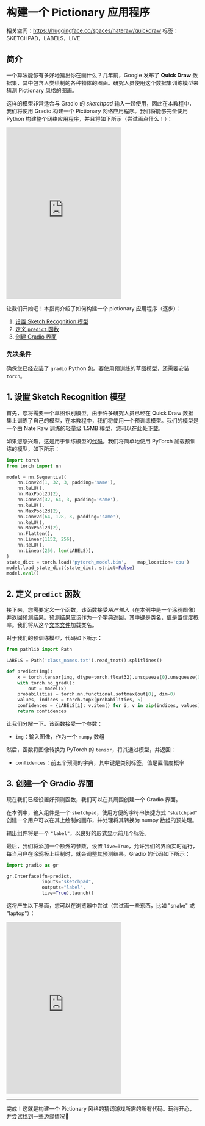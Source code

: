 # 构建一个 Pictionary 应用程序

相关空间：https://huggingface.co/spaces/nateraw/quickdraw
标签：SKETCHPAD，LABELS，LIVE

## 简介

一个算法能够有多好地猜出你在画什么？几年前，Google 发布了 **Quick Draw** 数据集，其中包含人类绘制的各种物体的图画。研究人员使用这个数据集训练模型来猜测 Pictionary 风格的图画。

这样的模型非常适合与 Gradio 的 _sketchpad_ 输入一起使用，因此在本教程中，我们将使用 Gradio 构建一个 Pictionary 网络应用程序。我们将能够完全使用 Python 构建整个网络应用程序，并且将如下所示（尝试画点什么！）：

<iframe src="https://abidlabs-draw2.hf.space" frameBorder="0" height="450" title="Gradio app" class="container p-0 flex-grow space-iframe" allow="accelerometer; ambient-light-sensor; autoplay; battery; camera; document-domain; encrypted-media; fullscreen; geolocation; gyroscope; layout-animations; legacy-image-formats; magnetometer; microphone; midi; oversized-images; payment; picture-in-picture; publickey-credentials-get; sync-xhr; usb; vr ; wake-lock; xr-spatial-tracking" sandbox="allow-forms allow-modals allow-popups allow-popups-to-escape-sandbox allow-same-origin allow-scripts allow-downloads"></iframe>

让我们开始吧！本指南介绍了如何构建一个 pictionary 应用程序（逐步）：

1. [设置 Sketch Recognition 模型](#1-set-up-the-sketch-recognition-model)
2. [定义 `predict` 函数](#2-define-a-predict-function)
3. [创建 Gradio 界面](#3-create-a-gradio-interface)

### 先决条件

确保您已经[安装](/getting_started)了 `gradio` Python 包。要使用预训练的草图模型，还需要安装 `torch`。

## 1. 设置 Sketch Recognition 模型

首先，您将需要一个草图识别模型。由于许多研究人员已经在 Quick Draw 数据集上训练了自己的模型，在本教程中，我们将使用一个预训练模型。我们的模型是一个由 Nate Raw 训练的轻量级 1.5MB 模型，您可以在此处[下载](https://huggingface.co/spaces/nateraw/quickdraw/blob/main/pytorch_model.bin)。

如果您感兴趣，这是用于训练模型的[代码](https://github.com/nateraw/quickdraw-pytorch)。我们将简单地使用 PyTorch 加载预训练的模型，如下所示：

```python
import torch
from torch import nn

model = nn.Sequential(
    nn.Conv2d(1, 32, 3, padding='same'),
    nn.ReLU(),
    nn.MaxPool2d(2),
    nn.Conv2d(32, 64, 3, padding='same'),
    nn.ReLU(),
    nn.MaxPool2d(2),
    nn.Conv2d(64, 128, 3, padding='same'),
    nn.ReLU(),
    nn.MaxPool2d(2),
    nn.Flatten(),
    nn.Linear(1152, 256),
    nn.ReLU(),
    nn.Linear(256, len(LABELS)),
)
state_dict = torch.load('pytorch_model.bin',    map_location='cpu')
model.load_state_dict(state_dict, strict=False)
model.eval()
```

## 2. 定义 `predict` 函数

接下来，您需要定义一个函数，该函数接受*用户输入*（在本例中是一个涂鸦图像）并返回预测结果。预测结果应该作为一个字典返回，其中键是类名，值是置信度概率。我们将从这个[文本文件](https://huggingface.co/spaces/nateraw/quickdraw/blob/main/class_names.txt)加载类名。

对于我们的预训练模型，代码如下所示：

```python
from pathlib import Path

LABELS = Path('class_names.txt').read_text().splitlines()

def predict(img):
    x = torch.tensor(img, dtype=torch.float32).unsqueeze(0).unsqueeze(0) / 255.
    with torch.no_grad():
        out = model(x)
    probabilities = torch.nn.functional.softmax(out[0], dim=0)
    values, indices = torch.topk(probabilities, 5)
    confidences = {LABELS[i]: v.item() for i, v in zip(indices, values)}
    return confidences
```

让我们分解一下。该函数接受一个参数：

- `img`：输入图像，作为一个 `numpy` 数组

然后，函数将图像转换为 PyTorch 的 `tensor`，将其通过模型，并返回：

- `confidences`：前五个预测的字典，其中键是类别标签，值是置信度概率

## 3. 创建一个 Gradio 界面

现在我们已经设置好预测函数，我们可以在其周围创建一个 Gradio 界面。

在本例中，输入组件是一个 `sketchpad`，使用方便的字符串快捷方式 `"sketchpad"` 创建一个用户可以在其上绘制的画布，并处理将其转换为 numpy 数组的预处理。

输出组件将是一个 `"label"`，以良好的形式显示前几个标签。

最后，我们将添加一个额外的参数，设置 `live=True`，允许我们的界面实时运行，每当用户在涂鸦板上绘制时，就会调整其预测结果。Gradio 的代码如下所示：

```python
import gradio as gr

gr.Interface(fn=predict,
             inputs="sketchpad",
             outputs="label",
             live=True).launch()
```

这将产生以下界面，您可以在浏览器中尝试（尝试画一些东西，比如 "snake" 或 "laptop"）：

<iframe src="https://abidlabs-draw2.hf.space" frameBorder="0" height="450" title="Gradio app" class="container p-0 flex-grow space-iframe" allow="accelerometer; ambient-light-sensor; autoplay; battery; camera; document-domain; encrypted-media; fullscreen; geolocation; gyroscope; layout-animations; legacy-image-formats; magnetometer; microphone; midi; oversized-images; payment; picture-in-picture; publickey-credentials-get; sync-xhr; usb; vr ; wake-lock; xr-spatial-tracking" sandbox="allow-forms allow-modals allow-popups allow-popups-to-escape-sandbox allow-same-origin allow-scripts allow-downloads"></iframe>

---

完成！这就是构建一个 Pictionary 风格的猜词游戏所需的所有代码。玩得开心，并尝试找到一些边缘情况🧐
